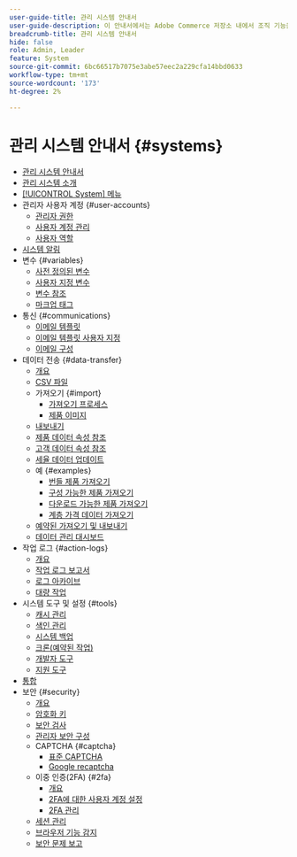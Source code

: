```yaml
---
user-guide-title: 관리 시스템 안내서
user-guide-description: 이 안내서에서는 Adobe Commerce 저장소 내에서 조직 기능을 지원하는 관리 보안, 유지 관리 작업 및 시스템 전체 리소스에 대한 자세한 정보를 제공합니다.
breadcrumb-title: 관리 시스템 안내서
hide: false
role: Admin, Leader
feature: System
source-git-commit: 6bc66517b7075e3abe57eec2a229cfa14bbd0633
workflow-type: tm+mt
source-wordcount: '173'
ht-degree: 2%

---
```



# 관리 시스템 안내서 {#systems}

- [관리 시스템 안내서](guide-overview.md)
- [관리 시스템 소개](introduction.md)
- [[!UICONTROL System] 메뉴](system-menu.md)
- 관리자 사용자 계정 {#user-accounts}
   - [관리자 권한](permissions.md)
   - [사용자 계정 관리](permissions-users-all.md)
   - [사용자 역할](permissions-user-roles.md)
- [시스템 알림](notifications.md)
- 변수 {#variables}
   - [사전 정의된 변수](variables-predefined.md)
   - [사용자 지정 변수](variables-custom.md)
   - [변수 참조](variables-reference.md)
   - [마크업 태그](markup-tags.md)
- 통신 {#communications}
   - [이메일 템플릿](email-templates.md)
   - [이메일 템플릿 사용자 지정](email-template-custom.md)
   - [이메일 구성](email-communications.md)
- 데이터 전송 {#data-transfer}
   - [개요](data-transfer.md)
   - [CSV 파일](data-csv.md)
   - 가져오기 {#import}
      - [가져오기 프로세스](data-import.md)
      - [제품 이미지](data-import-product-images.md)
   - [내보내기](data-export.md)
   - [제품 데이터 속성 참조](data-attributes-product.md)
   - [고객 데이터 속성 참조](data-attributes-customer.md)
   - [세율 데이터 업데이트](data-transfer-tax-rates.md)
   - 예 {#examples}
      - [번들 제품 가져오기](data-transfer-bundle-products.md)
      - [구성 가능한 제품 가져오기](data-transfer-configurable-products.md)
      - [다운로드 가능한 제품 가져오기](data-transfer-downloadable-products.md)
      - [계층 가격 데이터 가져오기](data-import-price-tier.md)
   - [예약된 가져오기 및 내보내기](data-scheduled-import-export.md)
   - [데이터 관리 대시보드](data-dashboard.md)
- 작업 로그 {#action-logs}
   - [개요](action-log.md)
   - [작업 로그 보고서](action-log-report.md)
   - [로그 아카이브](action-log-archive.md)
   - [대량 작업](action-log-bulk-actions.md)
- 시스템 도구 및 설정 {#tools}
   - [캐시 관리](cache-management.md)
   - [색인 관리](index-management.md)
   - [시스템 백업](backups.md)
   - [크론(예약된 작업)](cron.md)
   - [개발자 도구](developer-tools.md)
   - [지원 도구](support.md)
- [통합](integrations.md)
- 보안 {#security}
   - [개요](security.md)
   - [암호화 키](encryption-key.md)
   - [보안 검사](security-scan.md)
   - [관리자 보안 구성](security-admin.md)
   - CAPTCHA {#captcha}
      - [표준 CAPTCHA](security-captcha.md)
      - [Google recaptcha](security-google-recaptcha.md)
   - 이중 인증(2FA) {#2fa}
      - [개요](security-two-factor-authentication.md)
      - [2FA에 대한 사용자 계정 설정](security-two-factor-authentication-use.md)
      - [2FA 관리](security-two-factor-authentication-manage.md)
   - [세션 관리](security-session-management.md)
   - [브라우저 기능 감지](security-browser-capabilities-detection.md)
   - [보안 문제 보고](security-issue-reporting.md)
